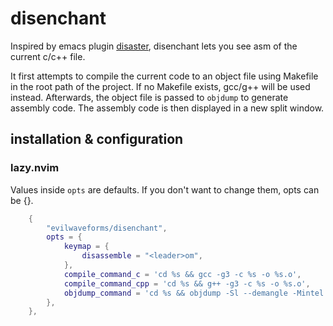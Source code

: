 # disenchant

Inspired by emacs plugin [disaster](https://github.com/jart/disaster), disenchant lets you see
asm of the current c/c++ file.

It first attempts to compile the current code to an object file using Makefile in the root path of
the project. If no Makefile exists, gcc/g++ will be used instead. Afterwards, the object file is
passed to `objdump` to generate assembly code. The assembly code is then displayed in a new split
window.

## installation & configuration

### lazy.nvim

Values inside `opts` are defaults. If you don't want to change them, opts can be {}.

```lua
    {
        "evilwaveforms/disenchant",
        opts = {
            keymap = {
                disassemble = "<leader>om",
            },
            compile_command_c = 'cd %s && gcc -g3 -c %s -o %s.o',
            compile_command_cpp = 'cd %s && g++ -g3 -c %s -o %s.o',
            objdump_command = 'cd %s && objdump -Sl --demangle -Mintel --source-comment --no-show-raw-insn -d %s.o',
        },
    },
```
